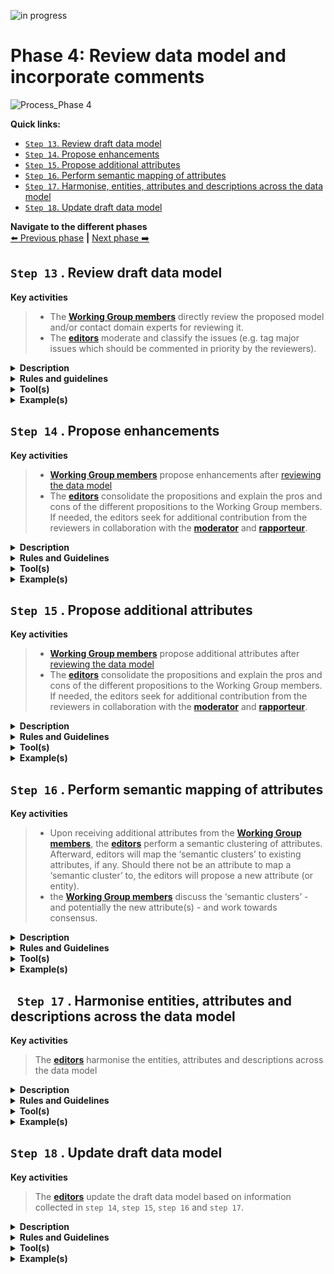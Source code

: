 ![in progress](https://img.shields.io/badge/status-in%20progress-yellow)


# Phase 4: Review data model and incorporate comments
![Process_Phase 4](https://github.com/cbahim/SDG-sandbox/blob/master/process_and_method/methodology/img/methodology_phase4.PNG)

**Quick links:**
- [`Step 13`. Review draft data model](https://github.com/cbahim/SDG-sandbox/blob/master/process_and_method/methodology/phase4.md#step-13-review-draft-data-model)
- [`Step 14`. Propose enhancements](https://github.com/cbahim/SDG-sandbox/blob/master/process_and_method/methodology/phase4.md#step-14-proposition-enhancements)
- [`Step 15`. Propose additional attributes](https://github.com/cbahim/SDG-sandbox/blob/master/process_and_method/methodology/phase4.md#step-15-propose-additional-attributes)
- [`Step 16`. Perform semantic mapping of attributes](https://github.com/cbahim/SDG-sandbox/blob/master/process_and_method/methodology/phase4.md#step-16-perform-semantic-mapping-of-attributes)
- [`Step 17`. Harmonise, entities, attributes and descriptions across the data model](https://github.com/cbahim/SDG-sandbox/blob/master/process_and_method/methodology/phase4.md#step-17-harmonise-entities-attributes-and-descriptions-across-the-data-model)
- [`Step 18`. Update draft data model](https://github.com/cbahim/SDG-sandbox/blob/master/process_and_method/methodology/phase4.md#step-18-update-draft-data-model)

**Navigate to the different phases**\
[:arrow_left: Previous phase](https://github.com/cbahim/SDG-sandbox/blob/master/process_and_method/methodology/phase3.md) **|**
[Next phase :arrow_right:](https://github.com/cbahim/SDG-sandbox/blob/master/process_and_method/methodology/phase5.md)

## `Step 13` . Review draft data model

**Key activities**

> * The [<b>Working Group members</b>](https://github.com/cbahim/SDG-sandbox/tree/master/process_and_method/stakeholders#working-group) directly review the proposed model and/or contact domain experts for reviewing it. 
> * The [<b>editors</b>](https://github.com/cbahim/SDG-sandbox/tree/master/process_and_method/stakeholders#editors) moderate and classify the issues (e.g. tag major issues which should be commented in priority by the reviewers).

<details>
  <summary><b>Description</b></summary>
  
  Each published draft of the Data Model is reviewed by the Working Group members and domain experts when relevant. 
  
  Beforehand, the Working Group members and the editors agree on a tool to collaborate and capture the feedback. The reviewers can then create issues using the designated tool. When comments are captured outside of the collaborative tool, the editors make an issue out of them in the issue tracker (for each comment). 

  The editors respond within an agreed timeframe to each issue, informing the reviewer that they have noticed and will process the issue. The editors propose a solution to the issue and seek for additional contribution from the reviewers (i.e. remainder of the Working Group members) when needed in collaboration with the moderator and rapporteur.
  
  The issues can be in many different forms. For instance, a issue can deal with a modification to an existing entity or attribute, the addition or removal of an entity and/or attribute. For further details about these the types of issues, please check; 
  
  * [`Step 14`. Proposition enhancements](https://github.com/cbahim/SDG-sandbox/blob/master/process_and_method/methodology/phase4.md#step-14-proposition-enhancements)
  * [`Step 15`. Propose additional attributes](phase4.md#step-15-propose-additional-attributes) 
  
  In addition to that, an issue can be qualified as `major issue` in the case it requires pecific attention from the Working Group and the reviewers for commenting the issue and the potential resolutions. Further categorization (i.e. [labels](https://github.com/SEMICeu/SDG-sandbox/labels)) is proposed when registering an issue.  

  The moderators make sure that the agreement process is transparent and acknowledged by all reviewers. Concerning *how consensus will be reached* you can find more information [here](https://github.com/cbahim/SDG-sandbox/tree/master/process_and_method/review_cycles_and_consensus).

</details>
<details>
  <summary><b>Rules and guidelines</b></summary>

* Reviewers are encouraged to directly create issues on the collaborative tool.
* Reviewers are encouraged to propose a solution in case they raise an issue. 
* Reviewers are encouraged to use labelling and tagging for increasing searchability and responsiveness of contributors.
* Reviewers should consider how to present and discuss issues (e.g. technical versus business aspects)
* Reviewers are encouraged to provided context to their issues (e.g. data models used)
* Reviewers are encouraged to structure their issues and especially their denomination to inscrease comprenhension. For instance: 

```diff
Name of the data model or sub-part (e.g. relevant entity) and a short statement of the issue

+ VehicleRegistrationCertificate evidence should contain registration status
```
</details>
<details>
  <summary><b>Tool(s)</b></summary>
  
  * [Creating an issue](https://docs.github.com/en/github/managing-your-work-on-github/creating-an-issue) - Documentation on how to create an issue on GitHub.
 
  <details>
  <summary>KEY ASPECTS TO CONSIDER</summary>
  
  *	**Proprietary vs open access and licensing:** 
  ```diff
  Are there licences or other requirements for accessing the tool?
  
  + GitHub: For contributing to a public repository, GitHub asks to create an account with a valid email address.
  
  What are the licensing conditions?
  
  + GitHub: For public repositories, the administrator can decide which licence applies. GitHub provides guidelines for licensing public repositories. As the content of public repositories is publicly available, the licences proposed are open source.
  
  What are the limits of the free version?
  
  + Each account created can use 1 GB of storage and 1 GB of monthly bandwidth for free. 
  ```
  *	**Archiving and persistence:** 
  ```diff
  Who is owning and maintaining the tool? 
  
  + GitHub: GitHub, Inc. owned by Microsoft is the organisation owning GitHub.
  
  Has the owner engaged to store the content for a certain period? 
  
  + GitHub intends to keep public repositories available except if specific conditions are met (such as violation of Terms of Service).
  ```
  *	**User-friendliness and adoption**
  ```diff
  What is the current level of adoption of the tool?
  
  + GitHub: most of the Working Group members are familiar with GitHub.
  
  How easily can someone learn the basics?
  
  + GitHub: Accessing and creating issues in GitHub is straightforward and well-documented. Additional features can be learnt along the way.
  ```
  *	**Security**
  ```diff
  Is the content restricted?
  
  + GitHub: There are no access restrictions for public repositories. 
  ```
</details>

</details>
<details>
  <summary><b>Example(s)</b></summary>
  
  The following example describes the `review of a draft data model` followed by the creation of an issue and its processing by the editors and Working Group members. The process is the following:
  
  1. The editors publish on GitHub the diagram and tables describing the [Vehicle registration certificate](https://github.com/SEMICeu/SDG-sandbox/tree/master/evidences/vehicle_registration_certificate/data_model).
  2. While reviewing the model, a semantic expert or a domain expert will try to answer the following questions:
  ```
     * Are all elements necessary for this evidence described in the model?
     * Are there conflicts between the elements of the model and the elements used in your country?
     * Do you agree with the definition of the elements?
     * Is the element mandatory or optional in your country (cardinality)?
     * Do you have specific codes or expected type (e.g. format of date, address etc.) for attributes?
  ```
  3. The reviewers document their issues on GitHub. For instance, concerning the [Vehicle registration certificate](https://github.com/SEMICeu/SDG-sandbox/tree/master/evidences/vehicle_registration_certificate/data_model), the following issue was created [#45](https://github.com/SEMICeu/SDG-sandbox/issues/45)

  ```
  You may notice that the issue describes in practice several comments related to the vehicle registration certificate as well as an image of the data model used within the country. 
  ```
 
  To simplify the contribution of other reviewers to this issue, the editors will analyse the proposition, categorise it with labels, verify whether the issue should be restructured and describe the pros and cons of the issue documented. 
  
  ```
  In our example, each bullet point from the general comments should represent a separate issue. 
  However, the editors should avoid as much as possible to complexify the structure of GitHub issues by creating complex hierarchies between the issues. For instance, the visual data model proposed by the issue owner does not need to be separated from the initial issue 45 since it represents a direct source of information which may be relevant for more than one issue. 
```
  4. The editors or the moderators answer, usually within one working day, to the initial issue created by ackowledging the issue or directly giving an initial answer.
  5. The editors give more details about the pros and cons of the issue(s) raised to trigger the discussions and comments from other Working Group members. 
  6. The discussion continues as comments to the issue.
  7. When no agreement has been reached, the editors prepare the discussions and alternatives to be tackled during the next webinar following the public review period.

</details>

## `Step 14` . Propose enhancements

**Key activities**
> * [<b>Working Group members</b>](https://github.com/cbahim/SDG-sandbox/tree/master/process_and_method/stakeholders#working-group) propose enhancements after [reviewing the data model](https://github.com/cbahim/SDG-sandbox/blob/master/process_and_method/methodology/phase4.md#-step-13--review-draft-data-model)
> * The [<b>editors</b>](https://github.com/cbahim/SDG-sandbox/tree/master/process_and_method/stakeholders#editors) consolidate the propositions and explain the pros and cons of the different propositions to the Working Group members. If needed, the editors seek for additional contribution from the reviewers in collaboration with the [<b>moderator</b>](https://github.com/cbahim/SDG-sandbox/tree/master/process_and_method/stakeholders#moderator) and [<b>rapporteur</b>](https://github.com/cbahim/SDG-sandbox/tree/master/process_and_method/stakeholders#rapporteur).

<details>
  <summary><b>Description</b></summary>
  
Working Group members create semantic issues which deal with `enhancements` to the draft data models published. Enhancements can take the form of new features or requests regarding the proposed draft data models. It can be adjustement to the definitions, relationships, datatypes, cardinalities, etc.

As outlined in `Step 13`, the editors invite opinions and feedback to the issue and medorate the ensuing discussion.  
  
After consideration of the propositions, the editors record the resolutions and send a response to the reviewers. To a semantic issue, the response usually includes a summary of the context of the proposition, the resolution agreed by the Working Group and the justification for the resolution, particularly in case the proposition is rejected.

</details>

<details>
  <summary><b>Rules and Guidelines</b></summary>
  
   The Working Group must resolve each proposition in one of three ways:
  
  * `Accepted`: This usually means that changes will be made that will be reflected in the next draft.
  *	`Rejected`: No changes will be made to the draft.
  *	`Partially accepted`: Some of the change is accepted but other parts are rejected.
  
</details>

<details>
  <summary><b>Tool(s)</b></summary>
    <i>There are no specific tools for this step.</i>
</details>

<details>
  <summary><b>Example(s)</b></summary>
 
 ```
  TBD
  ```
</details>



## `Step 15` . Propose additional attributes

**Key activities**
> * [<b>Working Group members</b>](https://github.com/cbahim/SDG-sandbox/tree/master/process_and_method/stakeholders#working-group) propose additional attributes after [reviewing the data model](https://github.com/cbahim/SDG-sandbox/blob/master/process_and_method/methodology/phase4.md#-step-13--review-draft-data-model)
> * The [<b>editors</b>](https://github.com/cbahim/SDG-sandbox/tree/master/process_and_method/stakeholders#editors) consolidate the propositions and explain the pros and cons of the different propositions to the Working Group members. If needed, the editors seek for additional contribution from the reviewers in collaboration with the [<b>moderator</b>](https://github.com/cbahim/SDG-sandbox/tree/master/process_and_method/stakeholders#moderator) and [<b>rapporteur</b>](https://github.com/cbahim/SDG-sandbox/tree/master/process_and_method/stakeholders#rapporteur).

<details>
  <summary><b>Description</b></summary>

Working Group members create issues which deal with `attributes (and entities)` that could or should be included to the draft data models published. It might be that in certain cases Working Group members request the deletion of an attribute and/or entity.

As outlined in `Step 13`, the editors invite opinions and feedback to the issue and medorate the ensuing discussion.  
  
After consideration of the proposition, the editors record the resolution and sends a response to the reviewers. The response usually includes the resolution agreed by the Working Group and the justification for the resolution, particularly in case the proposed attribute(s) is (are) rejected. 

</details>

<details>
  <summary><b>Rules and Guidelines</b></summary>
  
  The Working Group must resolve each proposition in one of three ways:
  
  * `Accepted`: This usually means that changes will be made that will be reflected in the next draft.
  *	`Rejected`: No changes will be made to the draft.
  *	`Partially accepted`: Some of the change is accepted but other parts are rejected.
  
</details>

<details>
  <summary><b>Tool(s)</b></summary>
    <i>There are no specific tools for this step.</i>
</details>

<details>
  <summary><b>Example(s)</b></summary>

  For instance, issue [#26](https://github.com/SEMICeu/SDG-sandbox/issues/26) suggested to add the CO2 emission per KM as well as the environmental class attributes to the [vehicle class](https://github.com/SEMICeu/SDG-sandbox/blob/master/evidences/vehicle_registration_certificate/data_model/vehicle_registration_certificate_diagram_v0.09.pdf). 

</details>

## `Step 16` . Perform semantic mapping of attributes

**Key activities**
> * Upon receiving additional attributes from the [<b>Working Group members</b>](https://github.com/cbahim/SDG-sandbox/tree/master/process_and_method/stakeholders#working-group), the [<b>editors</b>](https://github.com/cbahim/SDG-sandbox/tree/master/process_and_method/stakeholders#editors) perform a semantic clustering of attributes. Afterward, editors will map the ‘semantic clusters’ to existing attributes, if any. Should there not be an attribute to map a ‘semantic cluster’ to, the editors will propose a new attribute (or entity). 
> * the [<b>Working Group members</b>](https://github.com/cbahim/SDG-sandbox/tree/master/process_and_method/stakeholders#working-group) discuss the ‘semantic clusters’ - and potentially the new attribute(s) - and work towards consensus. 

<details>
  <summary><b>Description</b></summary>
  Wherever attributes do not convey exactly the same information, ‘semantic clusters’ of similar attributes should be constructed to find a common, higher-level, and more general attribute to which the more specific attributes can be mapped. 
  
</details>

<details>
  <summary><b>Rules and Guidelines</b></summary>
  
  * [SKOS Simple Knowledge Organization System - Mapping](https://www.w3.org/TR/skos-reference/#mapping) - How to map attributes 
</details>

<details>
  <summary><b>Tool(s)</b></summary>
  <i>There are no specific tools for this step.</i>
</details>

<details>
  <summary><b>Example(s)</b></summary>
  
 ```
  TBD
  ```
</details>

## ` Step 17` . Harmonise entities, attributes and descriptions across the data model

**Key activities**
> The [<b>editors</b>](https://github.com/cbahim/SDG-sandbox/tree/master/process_and_method/stakeholders#editors) harmonise the entities, attributes and descriptions across the data model

<details>
  <summary><b>Description</b></summary>
  The editors consider all the entities, attributes and descriptions across the data model and check their consistency. Editors may propose changes to the attributes for example to harmonise the names and definitions across entities or solve inconsistencies.
</details>

<details>
  <summary><b>Rules and Guidelines</b></summary>
</details>

<details>
  <summary><b>Tool(s)</b></summary>
  <i>There are no specific tools for this step.</i>
</details>

<details>
  <summary><b>Example(s)</b></summary>

```
  TBD
  ```
</details>

## `Step 18` . Update draft data model

**Key activities**
> The [<b>editors</b>](https://github.com/cbahim/SDG-sandbox/tree/master/process_and_method/stakeholders#editors) update the draft data model based on information collected in `step 14`, `step 15`, `step 16` and `step 17`. 

<details>
  <summary><b>Description</b></summary>
  The draft model still expressed as an UML diagram with textual description (i.e. tables) of the entities, relationships, attributes is updated. The editor constructs the new version of the data model based on the possible changes that might have been needed and derived from the previous three steps. Additionaly, the model is prepared for review by the Working Group members. 
</details>

<details>
  <summary><b>Rules and Guidelines</b></summary>
</details>

<details>
  <summary><b>Tool(s)</b></summary>
  <i>There are no specific tools for this step.</i>
</details>

<details>
  <summary><b>Example(s)</b></summary>
 ```
  TBD
  ```
</details>

